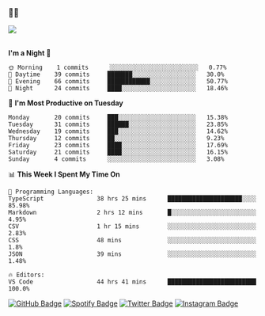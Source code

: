 ### 🤙🍺

<a href="https://github-readme-stats.vercel.app/api?username=hzak2xx&count_private=true&show_icons=true&theme=dracula">
  <img align="center" src="https://github-readme-stats.vercel.app/api?username=hzak2xx&count_private=true&show_icons=true&theme=dracula" />
</a>  
</br>
</br>

<!--START_SECTION:waka-->
**I'm a Night 🦉** 

```text
🌞 Morning    1 commits      ░░░░░░░░░░░░░░░░░░░░░░░░░   0.77% 
🌆 Daytime    39 commits     ███████░░░░░░░░░░░░░░░░░░   30.0% 
🌃 Evening    66 commits     ████████████░░░░░░░░░░░░░   50.77% 
🌙 Night      24 commits     ████░░░░░░░░░░░░░░░░░░░░░   18.46%

```
📅 **I'm Most Productive on Tuesday** 

```text
Monday       20 commits     ███░░░░░░░░░░░░░░░░░░░░░░   15.38% 
Tuesday      31 commits     ██████░░░░░░░░░░░░░░░░░░░   23.85% 
Wednesday    19 commits     ███░░░░░░░░░░░░░░░░░░░░░░   14.62% 
Thursday     12 commits     ██░░░░░░░░░░░░░░░░░░░░░░░   9.23% 
Friday       23 commits     ████░░░░░░░░░░░░░░░░░░░░░   17.69% 
Saturday     21 commits     ████░░░░░░░░░░░░░░░░░░░░░   16.15% 
Sunday       4 commits      ░░░░░░░░░░░░░░░░░░░░░░░░░   3.08%

```


📊 **This Week I Spent My Time On** 

```text
💬 Programming Languages: 
TypeScript               38 hrs 25 mins      █████████████████████░░░░   85.98% 
Markdown                 2 hrs 12 mins       █░░░░░░░░░░░░░░░░░░░░░░░░   4.95% 
CSV                      1 hr 15 mins        ░░░░░░░░░░░░░░░░░░░░░░░░░   2.83% 
CSS                      48 mins             ░░░░░░░░░░░░░░░░░░░░░░░░░   1.8% 
JSON                     39 mins             ░░░░░░░░░░░░░░░░░░░░░░░░░   1.48%

🔥 Editors: 
VS Code                  44 hrs 41 mins      █████████████████████████   100.0%

```


<!--END_SECTION:waka-->

[![GitHub Badge](https://img.shields.io/badge/GitHub-100000?style=for-the-badge&logo=github&logoColor=white)](https://github.com/hzak2xx)
[![Spotify Badge](https://img.shields.io/badge/Spotify-1ED760?&style=for-the-badge&logo=spotify&logoColor=white)](https://open.spotify.com/user/uf90s6sbbh75a1mt44clkhkvf)
[![Twitter Badge](https://img.shields.io/badge/Twitter-1DA1F2?style=for-the-badge&logo=twitter&logoColor=white)](https://twitter.com/hzak2xx)
[![Instagram Badge](https://img.shields.io/badge/Instagram-E4405F?style=for-the-badge&logo=instagram&logoColor=white)](https://www.instagram.com/hzak2xx/)
